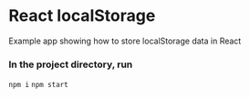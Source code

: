 # React localStorage

Example app showing how to store localStorage data in React

### In the project directory, run

`npm i`
`npm start`
